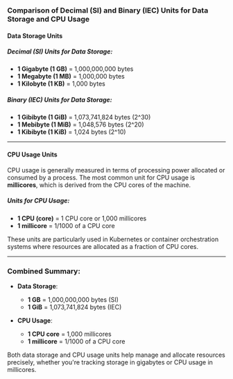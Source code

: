 ### **Comparison of Decimal (SI) and Binary (IEC) Units for Data Storage and CPU Usage**

#### **Data Storage Units**

##### Decimal (SI) Units for Data Storage:
- **1 Gigabyte (1 GB)** = 1,000,000,000 bytes
- **1 Megabyte (1 MB)** = 1,000,000 bytes
- **1 Kilobyte (1 KB)** = 1,000 bytes

##### Binary (IEC) Units for Data Storage:
- **1 Gibibyte (1 GiB)** = 1,073,741,824 bytes (2^30)
- **1 Mebibyte (1 MiB)** = 1,048,576 bytes (2^20)
- **1 Kibibyte (1 KiB)** = 1,024 bytes (2^10)

---

#### **CPU Usage Units**

CPU usage is generally measured in terms of processing power allocated or consumed by a process. The most common unit for CPU usage is **millicores**, which is derived from the CPU cores of the machine.

##### Units for CPU Usage:
- **1 CPU (core)** = 1 CPU core or 1,000 millicores
- **1 millicore** = 1/1000 of a CPU core

These units are particularly used in Kubernetes or container orchestration systems where resources are allocated as a fraction of CPU cores.

---

### **Combined Summary:**
- **Data Storage**:
  - **1 GB** = 1,000,000,000 bytes (SI)
  - **1 GiB** = 1,073,741,824 bytes (IEC)
  
- **CPU Usage**:
  - **1 CPU core** = 1,000 millicores
  - **1 millicore** = 1/1000 of a CPU core

Both data storage and CPU usage units help manage and allocate resources precisely, whether you're tracking storage in gigabytes or CPU usage in millicores.
